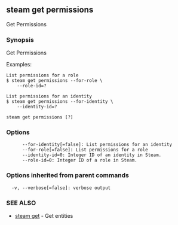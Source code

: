 ## steam get permissions

Get Permissions

### Synopsis


Get Permissions

Examples:

    List permissions for a role
    $ steam get permissions --for-role \
        --role-id=?

    List permissions for an identity
    $ steam get permissions --for-identity \
        --identity-id=?

```
steam get permissions [?]
```

### Options

```
      --for-identity[=false]: List permissions for an identity
      --for-role[=false]: List permissions for a role
      --identity-id=0: Integer ID of an identity in Steam.
      --role-id=0: Integer ID of a role in Steam.
```

### Options inherited from parent commands

```
  -v, --verbose[=false]: verbose output
```

### SEE ALSO
* [steam get](steam_get.md)	 - Get entities

